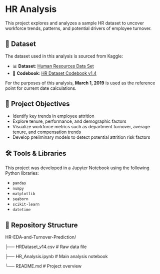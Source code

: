 # HR Analysis

This project explores and analyzes a sample HR dataset to uncover workforce trends, patterns, and potential drivers of employee turnover.

## 📂 Dataset

The dataset used in this analysis is sourced from Kaggle:

- 📊 **Dataset**: [Human Resources Data Set](https://www.kaggle.com/datasets/rhuebner/human-resources-data-set?resource=download)  
- 📘 **Codebook**: [HR Dataset Codebook v1.4](https://rpubs.com/rhuebner/hrd_cb_v14)

For the purposes of this analysis, **March 1, 2019** is used as the reference point for current date calculations.

## 🧠 Project Objectives

- Identify key trends in employee attrition
- Explore tenure, performance, and demographic factors
- Visualize workforce metrics such as department turnover, average tenure, and compensation trends
- Develop preliminary models to detect potential attrition risk factors

## 🛠️ Tools & Libraries

This project was developed in a Jupyter Notebook using the following Python libraries:

- `pandas`
- `numpy`
- `matplotlib`
- `seaborn`
- `scikit-learn`
- `datetime`

## 📁 Repository Structure

HR-EDA-and-Turnover-Prediction/

├── HRDataset_v14.csv # Raw data file

├── HR_Analysis.ipynb # Main analysis notebook

└── README.md # Project overview
